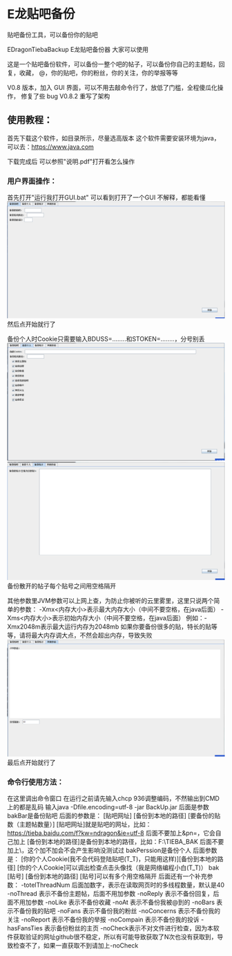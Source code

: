 # E龙贴吧备份
贴吧备份工具，可以备份你的贴吧

EDragonTiebaBackup
E龙贴吧备份器
大家可以使用

这是一个贴吧备份软件，可以备份一整个吧的帖子，可以备份你自己的主题帖，回复，收藏，
@，你的贴吧，你的粉丝，你的关注，你的举报等等

V0.8 版本，加入 GUI 界面，可以不用去敲命令行了，放低了门槛，全程傻瓜化操作，
修复了些 bug
V0.8.2 重写了架构

## 使用教程：
首先下载这个软件，如目录所示，尽量选高版本
这个软件需要安装环境为java，可以去：https://www.java.com

下载完成后
可以参照"说明.pdf"打开看怎么操作

### 用户界面操作：
首先打开"运行我打开GUI.bat"
可以看到打开了一个GUI
不解释，都能看懂
![<图片加载失败>](describeFiles/tieba1.png)
然后点开始就行了

备份个人时Cookie只需要输入BDUSS=……..和STOKEN=……..，分号别丢
![<图片加载失败>](describeFiles/tieba2.png)
![<图片加载失败>](describeFiles/tieba3.png)
备份散开的帖子每个贴号之间用空格隔开

其他参数里JVM参数可以上网上查，为防止你被听的云里雾里，这里只说两个简单的参数：
	-Xmx<内存大小>表示最大内存大小（中间不要空格，在java后面）
	-Xms<内存大小>表示初始内存大小（中间不要空格，在java后面）
	例如：-Xmx2048m表示最大运行内存为2048mb
如果你要备份很多的贴，特长的贴等等，请将最大内存调大点，不然会超出内存，导致失败
![<图片加载失败>](describeFiles/tieba4.png)
最后点开始就行了

### 命令行使用方法：
在这里调出命令窗口
在运行之前请先输入chcp 936调整编码，不然输出到CMD上的都是乱码
输入java -Dfile.encoding=utf-8 -jar BackUp.jar
后面是参数
bakBar是备份贴吧
后面的参数是：
            [贴吧网址] [备份到本地的路径] [要备份的贴数（主题帖数量）]
	    [贴吧网址]就是贴吧的网址，比如：https://tieba.baidu.com/f?kw=ndragon&ie=utf-8
                 后面不要加上&pn=，它会自己加上
            [备份到本地的路径]是备份到本地的路径，比如：F:\TIEBA_BAK
                 后面不要加上\，这个加不加会不会产生影响没测试过
       bakPerssion是备份个人
            后面参数是：
            [你的个人Cookie(我不会代码登陆贴吧(T_T)，只能用这样)][备份到本地的路径]
                 [你的个人Cookie]可以调出检查点击头像找（我是网络编程小白(T_T)）
       bak
            [贴号] [备份到本地的路径]
                 [贴号]可以有多个用空格隔开
       后面还有一个补充参数：
            -totelThreadNum 后面加数字，表示在读取网页时的多线程数量，默认是40
            -noThread 表示不备份主题帖，后面不用加参数
            -noReply 表示不备份回复，后面不用加参数
			-noLike 表示不备份收藏
			-noAt 表示不备份我被@到的
			-noBars 表示不备份我的贴吧
			-noFans 表示不备份我的粉丝
			-noConcerns 表示不备份我的关注
			-noReport 表示不备份我的举报
			-noCompain 表示不备份我的投诉
			-hasFansTies 表示备份粉丝的主页
	-noCheck表示不对文件进行检查，因为本软件获取验证的网址github很不稳定，所以有可能导致获取了N次也没有获取到，导致检查不了，如果一直获取不到请加上-noCheck

